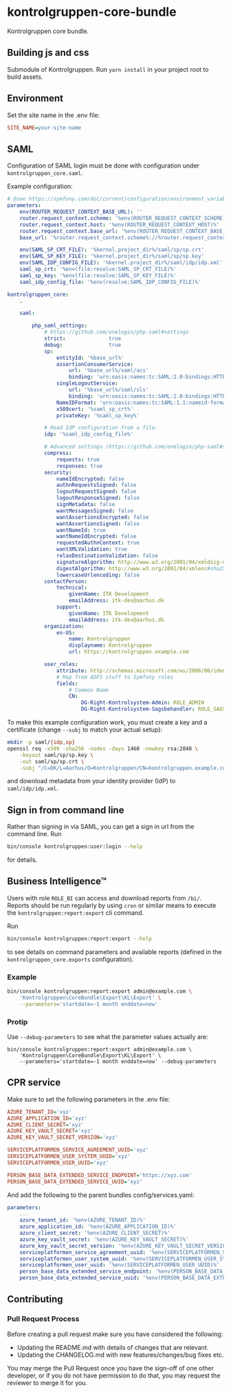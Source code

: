 # kontrolgruppen-core-bundle

Kontrolgruppen core bundle.

## Building js and css

Submodule of Kontrolgruppen. Run `yarn install` in your project root to build assets.

## Environment
Set the site name in the .env file:
```ini
SITE_NAME=your-site-name
```

## SAML

Configuration of SAML login must be done with configuration under `kontrolgruppen_core.saml`.

Example configuration:

```yaml
# @see https://symfony.com/doc/current/configuration/environment_variables.html#environment-variable-processors
parameters:
    env(ROUTER_REQUEST_CONTEXT_BASE_URL): ''
    router.request_context.scheme: '%env(ROUTER_REQUEST_CONTEXT_SCHEME)%'
    router.request_context.host: '%env(ROUTER_REQUEST_CONTEXT_HOST)%'
    router.request_context.base_url: '%env(ROUTER_REQUEST_CONTEXT_BASE_URL)%'
    base_url: '%router.request_context.scheme%://%router.request_context.host%%router.request_context.base_url%'

    env(SAML_SP_CRT_FILE): '%kernel.project_dir%/saml/sp/sp.crt'
    env(SAML_SP_KEY_FILE): '%kernel.project_dir%/saml/sp/sp.key'
    env(SAML_IDP_CONFIG_FILE): '%kernel.project_dir%/saml/idp/idp.xml'
    saml_sp_crt: '%env(file:resolve:SAML_SP_CRT_FILE)%'
    saml_sp_key: '%env(file:resolve:SAML_SP_KEY_FILE)%'
    saml_idp_config_file: '%env(resolve:SAML_IDP_CONFIG_FILE)%'

kontrolgruppen_core:
    …

    saml:

        php_saml_settings:
            # https://github.com/onelogin/php-saml#settings
            strict:              true
            debug:               true
            sp:
                entityId: '%base_url%'
                assertionConsumerService:
                    url: '%base_url%/saml/acs'
                    binding: 'urn:oasis:names:tc:SAML:2.0:bindings:HTTP-POST'
                singleLogoutService:
                    url: '%base_url%/saml/sls'
                    binding: 'urn:oasis:names:tc:SAML:2.0:bindings:HTTP-Redirect'
                NameIDFormat: 'urn:oasis:names:tc:SAML:1.1:nameid-format:emailAddress'
                x509cert: '%saml_sp_crt%'
                privateKey: '%saml_sp_key%'

            # Read IdP configuration from a file.
            idp: '%saml_idp_config_file%'

            # Advanced settings (https://github.com/onelogin/php-saml#settings)
            compress:
                requests: true
                responses: true
            security:
                nameIdEncrypted: false
                authnRequestsSigned: false
                logoutRequestSigned: false
                logoutResponseSigned: false
                signMetadata: false
                wantMessagesSigned: false
                wantAssertionsEncrypted: false
                wantAssertionsSigned: false
                wantNameId: true
                wantNameIdEncrypted: false
                requestedAuthnContext: true
                wantXMLValidation: true
                relaxDestinationValidation: false
                signatureAlgorithm: http://www.w3.org/2001/04/xmldsig-more#rsa-sha256
                digestAlgorithm: http://www.w3.org/2001/04/xmlenc#sha256
                lowercaseUrlencoding: false
            contactPerson:
                technical:
                    givenName: ITK Development
                    emailAddress: itk-dev@aarhus.dk
                support:
                    givenName: ITK Development
                    emailAddress: itk-dev@aarhus.dk
            organization:
                en-US:
                    name: Kontrolgruppen
                    displayname: Kontrolgruppen
                    url: https://kontrolgruppen.example.com

            user_roles:
                attribute: http://schemas.microsoft.com/ws/2008/06/identity/claims/role
                # Map from ADFS stuff to Symfony roles
                fields:
                    # Common Name
                    CN:
                        DG-Right-Kontrolsystem-Admin: ROLE_ADMIN
                        DG-Right-Kontrolsystem-Sagsbehandler: ROLE_SAGSBEHANDLER
```

To make this example configuration work, you must create a key and a certificate
(change `--subj` to match your actual setup):

```sh
mkdir -p saml/{idp,sp}
openssl req -x509 -sha256 -nodes -days 1460 -newkey rsa:2048 \
    -keyout saml/sp/sp.key \
    -out saml/sp/sp.crt \
    -subj "/C=DK/L=Aarhus/O=Kontrolgruppen/CN=kontrolgruppen.example.com/emailAddress=info@kontrolgruppen.example.com"
```

and download metadata from your identity provider (IdP) to `saml/idp/idp.xml`.

## Sign in from command line

Rather than signing in via SAML, you can get a sign in url from the command line. Run

```sh
bin/console kontrolgruppen:user:login --help
```

for details.

## Business Intelligence™

Users with role `ROLE_BI` can access and download reports from `/bi/`. Reports
should be run regularly by using `cron` or similar means to execute the
`kontrolgruppen:report:export` cli command.

Run

```sh
bin/console kontrolgruppen:report:export --help
```

to see details on command parameters and available reports (defined in the
`kontrolgruppen_core.exports` configuration).

### Example

```sh
bin/console kontrolgruppen:report:export admin@example.com \
	'Kontrolgruppen\CoreBundle\Export\KL\Export' \
	--parameters='startdate=-1 month enddate=now'
```

### Protip

Use `--debug-parameters` to see what the parameter values actually are:

```
bin/console kontrolgruppen:report:export admin@example.com \
	'Kontrolgruppen\CoreBundle\Export\KL\Export' \
	--parameters='startdate=-1 month enddate=now' --debug-parameters
```

## CPR service

Make sure to set the following parameters in the .env file:

```ini
AZURE_TENANT_ID='xyz'
AZURE_APPLICATION_ID='xyz'
AZURE_CLIENT_SECRET='xyz'
AZURE_KEY_VAULT_SECRET='xyz'
AZURE_KEY_VAULT_SECRET_VERSION='xyz'

SERVICEPLATFORMEN_SERVICE_AGREEMENT_UUID='xyz'
SERVICEPLATFORMEN_USER_SYSTEM_UUID='xyz'
SERVICEPLATFORMEN_USER_UUID='xyz'

PERSON_BASE_DATA_EXTENDED_SERVICE_ENDPOINT='https://xyz.com'
PERSON_BASE_DATA_EXTENDED_SERVICE_UUID='xyz'
```

And add the following to the parent bundles config/services.yaml:

```yaml
parameters:
    ...
    azure_tenant_id: '%env(AZURE_TENANT_ID)%'
    azure_application_id: '%env(AZURE_APPLICATION_ID)%'
    azure_client_secret: '%env(AZURE_CLIENT_SECRET)%'
    azure_key_vault_secret: '%env(AZURE_KEY_VAULT_SECRET)%'
    azure_key_vault_secret_version: '%env(AZURE_KEY_VAULT_SECRET_VERSION)%'
    serviceplatformen_service_agreement_uuid: '%env(SERVICEPLATFORMEN_SERVICE_AGREEMENT_UUID)%'
    serviceplatformen_user_system_uuid: '%env(SERVICEPLATFORMEN_USER_SYSTEM_UUID)%'
    serviceplatformen_user_uuid: '%env(SERVICEPLATFORMEN_USER_UUID)%'
    person_base_data_extended_service_endpoint: '%env(PERSON_BASE_DATA_EXTENDED_SERVICE_ENDPOINT)%'
    person_base_data_extended_service_uuid: '%env(PERSON_BASE_DATA_EXTENDED_SERVICE_UUID)%'
```

## Contributing

### Pull Request Process

Before creating a pull request make sure you have considered the following:
- Updating the README.md with details of changes that are relevant.
- Updating the CHANGELOG.md with new features/changes/bug fixes etc.

You may merge the Pull Request once you have the sign-off of one other developer, or if you do not have permission to do that, you may request the reviewer to merge it for you.

